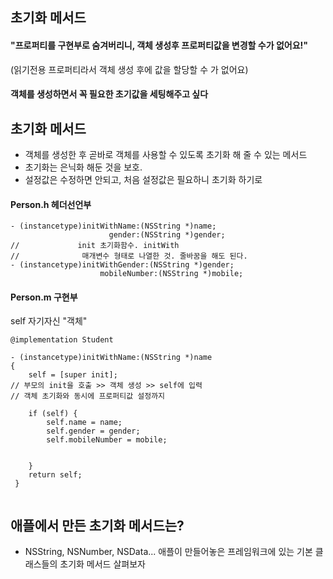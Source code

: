 ## 초기화 메서드

#### "프로퍼티를 구현부로 숨겨버리니, 객체 생성후 프로퍼티값을 변경할 수가 없어요!"
(읽기전용 프로퍼티라서 객체 생성 후에 값을 할당할 수 가 없어요)

#### 객체를 생성하면서 꼭 필요한 초기값을 세팅해주고 싶다

## 초기화 메서드

- 객체를 생성한 후 곧바로 객체를 사용할 수 있도록 초기화 해 줄 수 있는 메서드   
- 초기화는 은닉화 해둔 것을 보호.    
- 설정값은 수정하면 안되고, 처음 설정값은 필요하니 초기화 하기로
 
#### Person.h 헤더선언부

```
- (instancetype)initWithName:(NSString *)name;
					  gender:(NSString *)gender;
//             init 초기화함수. initWith
// 				매개변수 형태로 나열한 것. 줄바꿈을 해도 된다.					   
- (instancetype)initWithGender:(NSString *)gender;
					mobileNumber:(NSString *)mobile;				   				
```

#### Person.m 구현부
self 자기자신 "객체"

```
@implementation Student

- (instancetype)initWithName:(NSString *)name
{
    self = [super init];
// 부모의 init을 호출 >> 객체 생성 >> self에 입력    
// 객체 초기화와 동시에 프로퍼티값 설정까지
    
    if (self) {
        self.name = name;
        self.gender = gender;
        self.mobileNumber = mobile;
        
       
    }   
    return self;
 }   
 
```
 
## 애플에서 만든 초기화 메서드는?

- NSString, NSNumber, NSData...
  애플이 만들어놓은 프레임워크에 있는 기본 클래스들의 초기화 메서드 살펴보자
  
   
 
 

 